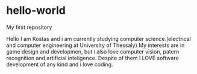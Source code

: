 # hello-world
My first repository

Hello I am Kostas and i am currently studying computer science.(electrical and computer engineering at University of Thessaly)
My interests are in game design and developmen, but i also love computer vision, patern recognition and artificial inteligence.
Despite of them I LOVE software development of any kind and i love coding.
